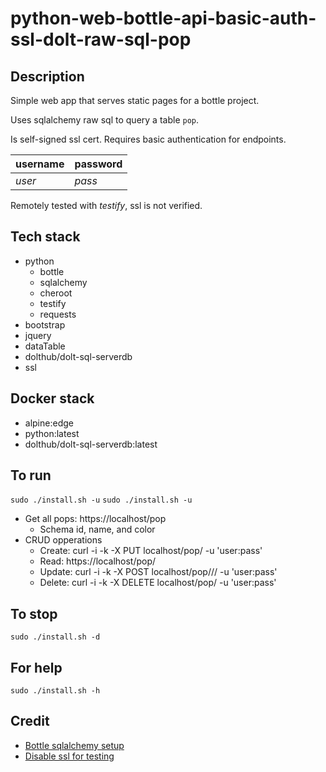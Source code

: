 # python-web-bottle-api-basic-auth-ssl-dolt-raw-sql-pop

## Description
Simple web app that serves static pages
for a bottle project.

Uses sqlalchemy raw sql to query a table `pop`.

Is self-signed ssl cert.
Requires basic authentication for endpoints.

| username | password |
| ------- | -------- |
| *user* | *pass* |

Remotely tested with *testify*, ssl is not verified.

## Tech stack
- python
  - bottle
  - sqlalchemy
  - cheroot
  - testify
  - requests
- bootstrap
- jquery
- dataTable
- dolthub/dolt-sql-serverdb
- ssl

## Docker stack
- alpine:edge
- python:latest
- dolthub/dolt-sql-serverdb:latest

## To run
`sudo ./install.sh -u`
`sudo ./install.sh -u`
- Get all pops: https://localhost/pop
  - Schema id, name, and color
- CRUD opperations
  - Create: curl -i -k -X PUT localhost/pop/<id> -u 'user:pass'
  - Read: https://localhost/pop/<id>
  - Update: curl -i -k -X POST localhost/pop/<id>/<name>/<color>  -u 'user:pass'
  - Delete: curl -i -k -X DELETE localhost/pop/<id>  -u 'user:pass'

## To stop
`sudo ./install.sh -d`

## For help
`sudo ./install.sh -h`

## Credit
- [Bottle sqlalchemy setup](https://github.com/iurisilvio/bottle-sqlalchemy/blob/master/examples/basic.py)
- [Disable ssl for testing](https://stackoverflow.com/questions/23013220/max-retries-exceeded-with-url-in-requests)